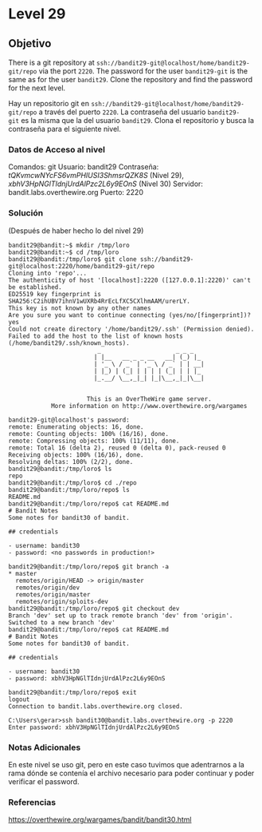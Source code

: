 # Level 29
## Objetivo
There is a git repository at `ssh://bandit29-git@localhost/home/bandit29-git/repo` via the port `2220`. The password for the user `bandit29-git` is the same as for the user `bandit29`.
Clone the repository and find the password for the next level.

Hay un repositorio git en `ssh://bandit29-git@localhost/home/bandit29-git/repo` a través del puerto `2220`. La contraseña del usuario `bandit29-git` es la misma que la del usuario `bandit29`.
Clona el repositorio y busca la contraseña para el siguiente nivel.
### Datos de Acceso al nivel
Comandos: git
Usuario: bandit29
Contraseña:  *tQKvmcwNYcFS6vmPHIUSI3ShmsrQZK8S* (Nivel 29), *xbhV3HpNGlTIdnjUrdAlPzc2L6y9EOnS* (Nivel 30)
Servidor: bandit.labs.overthewire.org
Puerto: 2220
### Solución
(Después de haber hecho lo del nivel 29)
```
bandit29@bandit:~$ mkdir /tmp/loro
bandit29@bandit:~$ cd /tmp/loro
bandit29@bandit:/tmp/loro$ git clone ssh://bandit29-git@localhost:2220/home/bandit29-git/repo
Cloning into 'repo'...
The authenticity of host '[localhost]:2220 ([127.0.0.1]:2220)' can't be established.
ED25519 key fingerprint is SHA256:C2ihUBV7ihnV1wUXRb4RrEcLfXC5CXlhmAAM/urerLY.
This key is not known by any other names
Are you sure you want to continue connecting (yes/no/[fingerprint])? yes
Could not create directory '/home/bandit29/.ssh' (Permission denied).
Failed to add the host to the list of known hosts (/home/bandit29/.ssh/known_hosts).
                         _                     _ _ _
                        | |__   __ _ _ __   __| (_) |_
                        | '_ \ / _` | '_ \ / _` | | __|
                        | |_) | (_| | | | | (_| | | |_
                        |_.__/ \__,_|_| |_|\__,_|_|\__|


                      This is an OverTheWire game server.
            More information on http://www.overthewire.org/wargames

bandit29-git@localhost's password:
remote: Enumerating objects: 16, done.
remote: Counting objects: 100% (16/16), done.
remote: Compressing objects: 100% (11/11), done.
remote: Total 16 (delta 2), reused 0 (delta 0), pack-reused 0
Receiving objects: 100% (16/16), done.
Resolving deltas: 100% (2/2), done.
bandit29@bandit:/tmp/loro$ ls
repo
bandit29@bandit:/tmp/loro$ cd ./repo
bandit29@bandit:/tmp/loro/repo$ ls
README.md
bandit29@bandit:/tmp/loro/repo$ cat README.md
# Bandit Notes
Some notes for bandit30 of bandit.

## credentials

- username: bandit30
- password: <no passwords in production!>

bandit29@bandit:/tmp/loro/repo$ git branch -a
* master
  remotes/origin/HEAD -> origin/master
  remotes/origin/dev
  remotes/origin/master
  remotes/origin/sploits-dev
bandit29@bandit:/tmp/loro/repo$ git checkout dev
Branch 'dev' set up to track remote branch 'dev' from 'origin'.
Switched to a new branch 'dev'
bandit29@bandit:/tmp/loro/repo$ cat README.md
# Bandit Notes
Some notes for bandit30 of bandit.

## credentials

- username: bandit30
- password: xbhV3HpNGlTIdnjUrdAlPzc2L6y9EOnS

bandit29@bandit:/tmp/loro/repo$ exit
logout
Connection to bandit.labs.overthewire.org closed.

C:\Users\gerar>ssh bandit30@bandit.labs.overthewire.org -p 2220
Enter password: xbhV3HpNGlTIdnjUrdAlPzc2L6y9EOnS
```
### Notas Adicionales
En este nivel se uso git, pero en este caso tuvimos que adentrarnos a la rama dónde se contenía el archivo necesario para poder continuar y poder verificar el password.
### Referencias
https://overthewire.org/wargames/bandit/bandit30.html